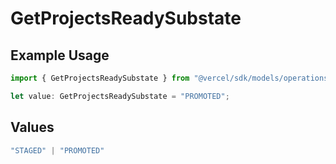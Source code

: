 # GetProjectsReadySubstate

## Example Usage

```typescript
import { GetProjectsReadySubstate } from "@vercel/sdk/models/operations/getprojects.js";

let value: GetProjectsReadySubstate = "PROMOTED";
```

## Values

```typescript
"STAGED" | "PROMOTED"
```